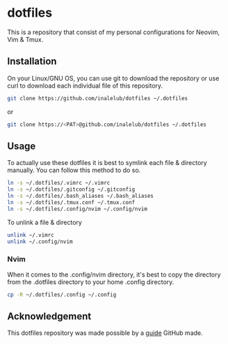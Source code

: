 # dotfiles
This is a repository that consist of my personal configurations for Neovim, Vim & Tmux.

## Installation
On your Linux/GNU OS, you can use git to download the repository or use curl to download each individual file of this repository.
```bash
git clone https://github.com/inalelub/dotfiles ~/.dotfiles
```
or

```bash
git clone https://<PAT>@github.com/inalelub/dotfiles ~/.dotfiles
```

## Usage
To actually use these dotfiles it is best to symlink each file & directory manually. You can follow this method to do so.

```bash
ln -s ~/.dotfiles/.vimrc ~/.vimrc
ln -s ~/.dotfiles/.gitconfig ~/.gitconfig
ln -s ~/.dotfiles/.bash_aliases ~/.bash_aliases
ln -s ~/.dotfiles/.tmux.conf ~/.tmux.conf
ln -s ~/.dotfiles/.config/nvim ~/.config/nvim
```
To unlink a file & directory 

```bash
unlink ~/.vimrc
unlink ~/.config/nvim
```

### Nvim
When it comes to the .config/nvim directory, it's best to copy the directory from the .dotfiles directory to your home .config directory.

```bash
cp -R ~/.dotfiles/.config ~/.config
```

## Acknowledgement
This dotfiles repository was made possible by a [guide](https://dotfiles.github.io/) GitHub made.
